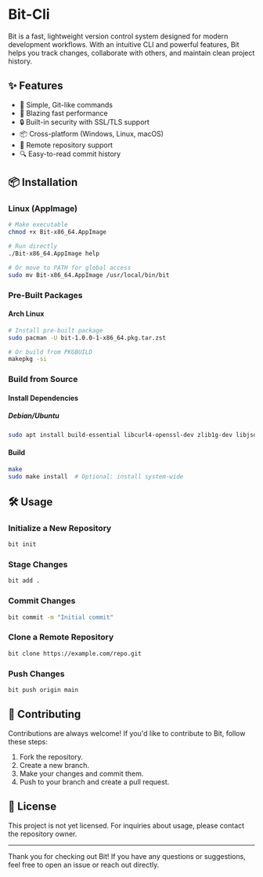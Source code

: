 # Bit-Cli

Bit is a fast, lightweight version control system designed for modern development workflows. With an intuitive CLI and powerful features, Bit helps you track changes, collaborate with others, and maintain clean project history.

## ✨ Features

- 🔄 Simple, Git-like commands
- 🚀 Blazing fast performance
- 🔒 Built-in security with SSL/TLS support
- 📦 Cross-platform (Windows, Linux, macOS)
- 📡 Remote repository support
- 🔍 Easy-to-read commit history

## 📦 Installation

### Linux (AppImage)
```bash
# Make executable
chmod +x Bit-x86_64.AppImage

# Run directly
./Bit-x86_64.AppImage help

# Or move to PATH for global access
sudo mv Bit-x86_64.AppImage /usr/local/bin/bit
```

### Pre-Built Packages
#### Arch Linux
```bash
# Install pre-built package
sudo pacman -U bit-1.0.0-1-x86_64.pkg.tar.zst

# Or build from PKGBUILD
makepkg -si
```

### Build from Source
#### Install Dependencies
##### Debian/Ubuntu
```bash
sudo apt install build-essential libcurl4-openssl-dev zlib1g-dev libjson-c-dev
```

#### Build
```bash
make
sudo make install  # Optional: install system-wide
```

## 🛠️ Usage

### Initialize a New Repository
```bash
bit init
```

### Stage Changes
```bash
bit add .
```

### Commit Changes
```bash
bit commit -m "Initial commit"
```

### Clone a Remote Repository
```bash
bit clone https://example.com/repo.git
```

### Push Changes
```bash
bit push origin main
```

## 🚀 Contributing
Contributions are always welcome! If you'd like to contribute to Bit, follow these steps:
1. Fork the repository.
2. Create a new branch.
3. Make your changes and commit them.
4. Push to your branch and create a pull request.

## 📝 License
This project is not yet licensed. For inquiries about usage, please contact the repository owner.

---

Thank you for checking out Bit! If you have any questions or suggestions, feel free to open an issue or reach out directly.
